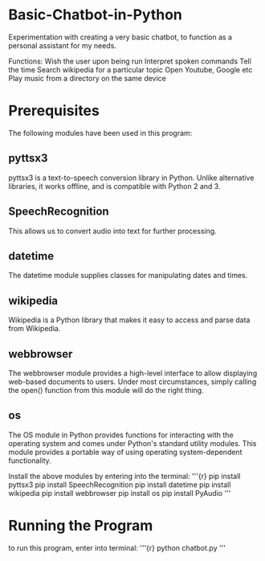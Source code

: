 # Basic-Chatbot-in-Python

Experimentation with creating a very basic chatbot, to
function as a personal assistant for my needs.

Functions:
    Wish the user upon being run
    Interpret spoken commands
    Tell the time
    Search wikipedia for a particular topic
    Open Youtube, Google etc
    Play music from a directory on the same device
    
# Prerequisites

The following modules have been used in this program:
## pyttsx3
pyttsx3 is a text-to-speech conversion library in Python. Unlike alternative libraries, it works offline, and is compatible with Python 2 and 3.
## SpeechRecognition
This allows us to convert audio into text for further processing.
## datetime
The datetime module supplies classes for manipulating dates and times.
## wikipedia
Wikipedia is a Python library that makes it easy to access and parse data from Wikipedia.
## webbrowser
The webbrowser module provides a high-level interface to allow displaying web-based documents to users. Under most circumstances, simply calling the open() function from this module will do the right thing.
## os
The OS module in Python provides functions for interacting with the operating system and comes under Python's standard utility modules. This module provides a portable way of using operating system-dependent functionality. 

Install the above modules by entering into the terminal:
'''{r}
pip install pyttsx3
pip install SpeechRecognition
pip install datetime
pip install wikipedia
pip install webbrowser
pip install os
pip install PyAudio
'''

# Running the Program
to run this program, enter into terminal:
'''{r}
python chatbot.py
'''
